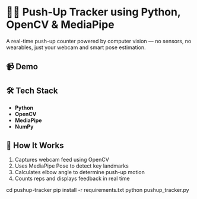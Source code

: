 # 🏋️‍♂️ Push-Up Tracker using Python, OpenCV & MediaPipe

A real-time push-up counter powered by computer vision — no sensors, no wearables, just your webcam and smart pose estimation.

## 📹 Demo


## 🛠️ Tech Stack

- **Python**
- **OpenCV**
- **MediaPipe**
- **NumPy**

## 🚀 How It Works

1. Captures webcam feed using OpenCV
2. Uses MediaPipe Pose to detect key landmarks
3. Calculates elbow angle to determine push-up motion
4. Counts reps and displays feedback in real time

cd pushup-tracker
pip install -r requirements.txt
python pushup_tracker.py

